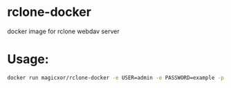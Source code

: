 # rclone-docker
docker image for rclone webdav server

# Usage:

```sh
docker run magicxor/rclone-docker -e USER=admin -e PASSWORD=example -p 50080:80 -v /home/my/files:/rclone_user_files
```

